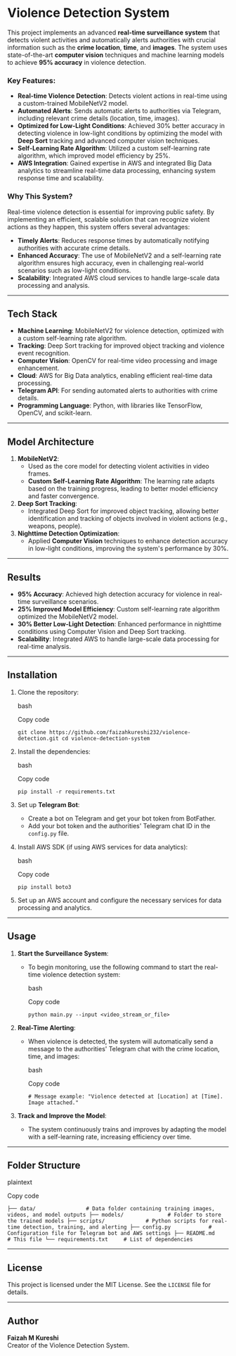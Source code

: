 Violence Detection System
=========================

This project implements an advanced **real-time surveillance system** that detects violent activities and automatically alerts authorities with crucial information such as the **crime location**, **time**, and **images**. The system uses state-of-the-art **computer vision** techniques and machine learning models to achieve **95% accuracy** in violence detection.

### Key Features:

-   **Real-time Violence Detection**: Detects violent actions in real-time using a custom-trained MobileNetV2 model.
-   **Automated Alerts**: Sends automatic alerts to authorities via Telegram, including relevant crime details (location, time, images).
-   **Optimized for Low-Light Conditions**: Achieved 30% better accuracy in detecting violence in low-light conditions by optimizing the model with **Deep Sort** tracking and advanced computer vision techniques.
-   **Self-Learning Rate Algorithm**: Utilized a custom self-learning rate algorithm, which improved model efficiency by 25%.
-   **AWS Integration**: Gained expertise in AWS and integrated Big Data analytics to streamline real-time data processing, enhancing system response time and scalability.

### Why This System?

Real-time violence detection is essential for improving public safety. By implementing an efficient, scalable solution that can recognize violent actions as they happen, this system offers several advantages:

-   **Timely Alerts**: Reduces response times by automatically notifying authorities with accurate crime details.
-   **Enhanced Accuracy**: The use of MobileNetV2 and a self-learning rate algorithm ensures high accuracy, even in challenging real-world scenarios such as low-light conditions.
-   **Scalability**: Integrated AWS cloud services to handle large-scale data processing and analysis.

* * * * *

Tech Stack
----------

-   **Machine Learning**: MobileNetV2 for violence detection, optimized with a custom self-learning rate algorithm.
-   **Tracking**: Deep Sort tracking for improved object tracking and violence event recognition.
-   **Computer Vision**: OpenCV for real-time video processing and image enhancement.
-   **Cloud**: AWS for Big Data analytics, enabling efficient real-time data processing.
-   **Telegram API**: For sending automated alerts to authorities with crime details.
-   **Programming Language**: Python, with libraries like TensorFlow, OpenCV, and scikit-learn.

* * * * *

Model Architecture
------------------

1.  **MobileNetV2**:
    -   Used as the core model for detecting violent activities in video frames.
    -   **Custom Self-Learning Rate Algorithm**: The learning rate adapts based on the training progress, leading to better model efficiency and faster convergence.
2.  **Deep Sort Tracking**:
    -   Integrated Deep Sort for improved object tracking, allowing better identification and tracking of objects involved in violent actions (e.g., weapons, people).
3.  **Nighttime Detection Optimization**:
    -   Applied **Computer Vision** techniques to enhance detection accuracy in low-light conditions, improving the system's performance by 30%.

* * * * *

Results
-------

-   **95% Accuracy**: Achieved high detection accuracy for violence in real-time surveillance scenarios.
-   **25% Improved Model Efficiency**: Custom self-learning rate algorithm optimized the MobileNetV2 model.
-   **30% Better Low-Light Detection**: Enhanced performance in nighttime conditions using Computer Vision and Deep Sort tracking.
-   **Scalability**: Integrated AWS to handle large-scale data processing for real-time analysis.

* * * * *

Installation
------------

1.  Clone the repository:

    bash

    Copy code

    `git clone https://github.com/faizahkureshi232/violence-detection.git
    cd violence-detection-system`

2.  Install the dependencies:

    bash

    Copy code

    `pip install -r requirements.txt`

3.  Set up **Telegram Bot**:

    -   Create a bot on Telegram and get your bot token from BotFather.
    -   Add your bot token and the authorities' Telegram chat ID in the `config.py` file.
4.  Install AWS SDK (if using AWS services for data analytics):

    bash

    Copy code

    `pip install boto3`

5.  Set up an AWS account and configure the necessary services for data processing and analytics.

* * * * *

Usage
-----

1.  **Start the Surveillance System**:

    -   To begin monitoring, use the following command to start the real-time violence detection system:

        bash

        Copy code

        `python main.py --input <video_stream_or_file>`

2.  **Real-Time Alerting**:

    -   When violence is detected, the system will automatically send a message to the authorities' Telegram chat with the crime location, time, and images:

        bash

        Copy code

        `# Message example:
        "Violence detected at [Location] at [Time]. Image attached."`

3.  **Track and Improve the Model**:

    -   The system continuously trains and improves by adapting the model with a self-learning rate, increasing efficiency over time.

* * * * *

Folder Structure
----------------

plaintext

Copy code

`├── data/                # Data folder containing training images, videos, and model outputs
├── models/              # Folder to store the trained models
├── scripts/             # Python scripts for real-time detection, training, and alerting
├── config.py            # Configuration file for Telegram bot and AWS settings
├── README.md            # This file
└── requirements.txt     # List of dependencies`

* * * * *

License
-------

This project is licensed under the MIT License. See the `LICENSE` file for details.

* * * * *

Author
------

**Faizah M Kureshi**\
Creator of the Violence Detection System.